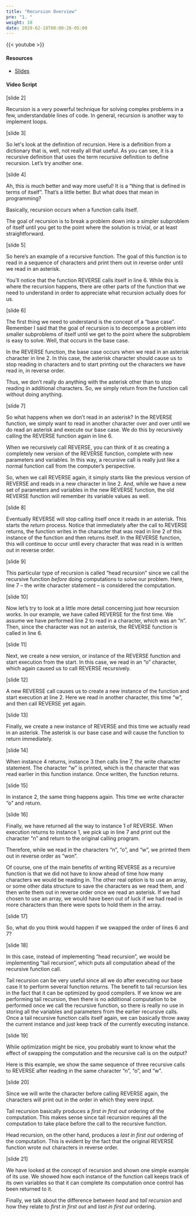 ```yaml
---
title: "Recursion Overview"
pre: "1. "
weight: 10
date: 2020-02-18T00:00:26-05:00
---
```


{{< youtube  >}}

#### Resources

* [Slides](/3-cc310/06-recursion/01-overview-slides.pptx)

#### Video Script

[slide 2]

Recursion is a very powerful technique for solving complex problems in a few,
understandable lines of code. In general, recursion is another way to implement
loops.

[slide 3]

So let's look at the definition of recursion. Here is a definition from a
dictionary that is, well, not really all that useful. As you can see, it is a
recursive definition that uses the term recursive definition to define
recursion. Let’s try another one.

[slide 4]

Ah, this is much better and way more useful! It is a “thing that is defined in
terms of itself”. That’s a little better. But what does that mean in
programming?

Basically, recursion occurs when a function calls itself.

The goal of recursion is to break a problem down into a simpler subproblem of
itself until you get to the point where the solution is trivial, or at least
straightforward.

[slide 5]

So here’s an example of a recursive function. The goal of this function is to
read in a sequence of characters and print them out in reverse order until we
read in an asterisk.

You’ll notice that the function REVERSE calls itself in line 6. While this is
where the recursion happens, there are other parts of the function that we need
to understand in order to appreciate what recursion actually does for us.

[slide 6]

The first thing we need to understand is the concept of a “base case”. Remember
I said that the goal of recursion is to decompose a problem into smaller
subproblems of itself until we get to the point where the subproblem is easy to
solve. Well, that occurs in the base case.

In the REVERSE function, the base case occurs when we read in an asterisk
character in line 2. In this case, the asterisk character should cause us to
stop reading in characters and to start printing out the characters we have read
in, in reverse order.

Thus, we don’t really do anything with the asterisk other than to stop reading
in additional characters. So, we simply return from the function call without
doing anything.

[slide 7]

So what happens when we don’t read in an asterisk? In the REVERSE function, we
simply want to read in another character over and over until we do read an
asterisk and execute our base case. We do this by recursively calling the
REVERSE function again in line 6.

When we recursively call REVERSE, you can think of it as creating a completely
new version of the REVERSE function, complete with new parameters and variables.
In this way, a recursive call is really just like a normal function call from
the computer’s perspective.

So, when we call REVERSE again, it simply starts like the previous version of
REVERSE and reads in a new character in line 2. And, while we have a new set of
parameters and variables in the new REVERSE function, the old REVERSE function
will remember its variable values as well.

[slide 8]

Eventually REVERSE will stop calling itself once it reads in an asterisk. This
starts the *return* process. Notice that immediately after the call to REVERSE
returns, the function writes in the character that was read in line 2 of this
instance of the function and then returns itself. In the REVERSE function, this
will continue to occur until every character that was read in is written out in
reverse order.

[slide 9]

This particular type of recursion is called “head recursion” since we call the
recursive function *before* doing computations to solve our problem. Here, line
7 – the write character statement – is considered the computation.

[slide 10]

Now let’s try to look at a little more detail concerning just how recursion
works. In our example, we have called REVERSE for the first time. We assume we
have performed line 2 to read in a character, which was an “n”. Then, since the
character was not an asterisk, the REVERSE function is called in line 6.

[slide 11]

Next, we create a new version, or instance of the REVERSE function and start
execution from the start. In this case, we read in an “o” character, which again
caused us to call REVERSE recursively.

[slide 12]

A new REVERSE call causes us to create a new instance of the function and start
execution at line 2. Here we read in another character, this time “w”, and then
call REVERSE yet again.

[slide 13]

Finally, we create a new instance of REVERSE and this time we actually read in
an asterisk. The asterisk is our base case and will cause the function to return
immediately.

[slide 14]

When instance 4 returns, instance 3 then calls line 7, the write character
statement. The character “w” is printed, which is the character that was read
earlier in this function instance. Once written, the function returns.

[slide 15]

In instance 2, the same thing happens again. This time we write character “o”
and return.

[slide 16]

Finally, we have returned all the way to instance 1 of REVERSE. When execution
returns to instance 1, we pick up in line 7 and print out the character “n” and
return to the original calling program.

Therefore, while we read in the characters “n”, “o”, and “w”, we printed them
out in reverse order as “won”.

Of course, one of the main benefits of writing REVERSE as a recursive function
is that we did not have to know ahead of time how many characters we would be
reading in. The other real option is to use an array, or some other data
structure to save the characters as we read them, and then write them out in
reverse order once we read an asterisk. If we had chosen to use an array, we
would have been out of luck if we had read in more characters than there were
spots to hold them in the array.

[slide 17]

So, what do you think would happen if we swapped the order of lines 6 and 7?

[slide 18]

In this case, instead of implementing “head recursion”, we would be implementing
“tail recursion”, which puts all computation ahead of the recursive function
call.

Tail recursion can be very useful since all we do after executing our base case
it to perform several function returns. The benefit to tail recursion lies in
the fact that it can be optimized by good compilers. If we know we are
performing tail recursion, then there is no additional computation to be
performed once we call the recursive function, so there is really no use in
storing all the variables and parameters from the earlier recursive calls. Once
a tail recursive function calls itself again, we can basically throw away the
current instance and just keep track of the currently executing instance.

[slide 19]

While optimization might be nice, you probably want to know what the effect of
swapping the computation and the recursive call is on the output?

Here is this example, we show the same sequence of three recursive calls to
REVERSE after reading in the same character “n”, “o”, and “w”.

[slide 20]

Since we will write the character before calling REVERSE again, the characters
will print out in the order in which they were input.

Tail recursion basically produces a *first in first out* ordering of the
computation. This makes sense since tail recursion requires all the computation
to take place before the call to the recursive function.

Head recursion, on the other hand, produces a *last in first out* ordering of
the computation. This is evident by the fact that the original REVERSE function
wrote out characters in reverse order.

[slide 21]

We have looked at the concept of recursion and shown one simple example of its
use. We showed how each instance of the function call keeps track of its own
variables so that it can complete its computation once control has been returned
to it.

Finally, we talk about the difference between *head* and *tail recursion* and
how they relate to *first in first out* and *last in first out* ordering.

